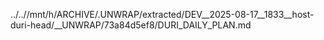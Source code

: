 ../..//mnt/h/ARCHIVE/.UNWRAP/extracted/DEV__2025-08-17__1833__host-duri-head/__UNWRAP/73a84d5ef8/DURI_DAILY_PLAN.md